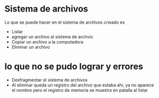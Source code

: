 # Sistema de archivos 
Lo que se puede hacer en el sistema de archivos crwado es 
+ Listar
+ agregar un archivo al sistema de archvio 
+ Copiar un archivo a la computadora
+  Eliminar un archivo 


# lo que no se pudo lograr  y errores
+ Desfragmentar el sistema de archivos
+ Al eliminar queda un registro del archivo que estaba ahi, ya no aparece el nombre pero el registro de memoria se muestra en patalla al listar 

  
    
    
  
